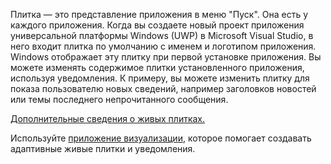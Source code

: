 ﻿Плитка — это представление приложения в меню "Пуск". Она есть у каждого приложения. Когда вы создаете новый проект приложения универсальной платформы Windows (UWP) в Microsoft Visual Studio, в него входит плитка по умолчанию с именем и логотипом приложения. Windows отображает эту плитку при первой установке приложения. Вы можете изменять содержимое плитки установленного приложения, используя уведомления. К примеру, вы можете изменить плитку для показа пользователю новых сведений, например заголовков новостей или темы последнего непрочитанного сообщения.

[Дополнительные сведения о живых плитках.](https://docs.microsoft.com/ru-ru/windows/uwp/controls-and-patterns/tiles-and-notifications-creating-tiles)

Используйте [приложение визуализации](https://docs.microsoft.com/ru-ru/windows/uwp/controls-and-patterns/tiles-and-notifications-notifications-visualizer), которое помогает создавать адаптивные живые плитки и уведомления.

